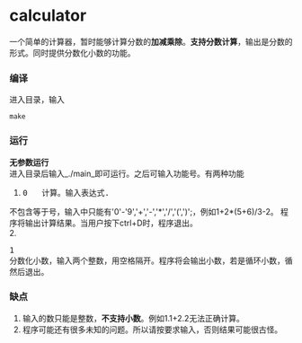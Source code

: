 calculator
==========

一个简单的计算器，暂时能够计算分数的**加减乘除**。**支持分数计算**，输出是分数的形式。同时提供分数化小数的功能。

### 编译
进入目录，输入

    make

### 运行

**无参数运行**  
进入目录后输入_./main_即可运行。之后可输入功能号。有两种功能  

1. <pre>0	计算。输入表达式.
不包含等于号，输入中只能有'0'-'9','+','-','\*','/','(',')';，例如1+2*(5+6)/3-2。
程序将输出计算结果。当用户按下ctrl+D时，程序退出。</pre>  
2. <pre>1	分数化小数，输入两个整数，用空格隔开。程序将会输出小数，若是循环小数，循环节将用括号括起。
然后退出。</pre>

### 缺点
1. 输入的数只能是整数，**不支持小数**。例如1.1+2.2无法正确计算。
2. 程序可能还有很多未知的问题。所以请按要求输入，否则结果可能很古怪。
